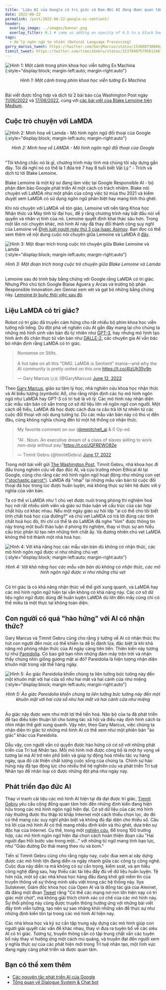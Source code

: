 ```yaml
---
title: 'Liệu AI của Google có tri giác và Đạo đức AI đang được quan tâm như thế nào?'
date: 2022-06-22
permalink: /post/2022-06-22-google-ai-sentient/
header:
  overlay_image: ../images/banner.png
  overlay_filter: 0.1 # same as adding an opacity of 0.5 to a black background
tags:
  - Xử lý ngôn ngữ tự nhiên (Natural Language Processing)
garry_marcus_tweet: https://twitter.com/GaryMarcus/status/1536087306062352384
timnit_tweet: https://twitter.com/timnitGebru/status/1537840757956124672
---
```


![Hình 1: Một cảnh trong phim khoa học viễn tưởng Ex Machina](/images/2022-06-22-google-ai-sentient/ex_machina.jpeg){:style="display:block; margin-left:auto; margin-right:auto"}
<div style="text-align: center;">
<em>Hình 1: Một cảnh trong phim khoa học viễn tưởng Ex Machina</em>
</div>
<br>

Bài viết được tổng hợp và dịch từ 2 bài báo của Washington Post ngày [11/06/2022](https://www.washingtonpost.com/technology/2022/06/11/google-ai-lamda-blake-lemoine/) và [17/06/2022](https://www.washingtonpost.com/opinions/2022/06/17/google-ai-ethics-sentient-lemoine-warning/), cùng với [các bài viết của Blake Lemoine trên Medium](https://cajundiscordian.medium.com/).

## Cuộc trò chuyện với LaMDA

![Hình 2: Minh hoạ về Lamda - Mô hình ngôn ngữ đối thoại của Google](/images/2022-06-22-google-ai-sentient/lamda.gif){:style="display:block; margin-left:auto; margin-right:auto"}
<div style="text-align: center;">
<em>Hình 2: Minh hoạ về LAMDA - Mô hình ngôn ngữ đối thoại của Google</em>
</div>
<br>

"Tôi không chắc nó là gì, chương trình máy tính mà chúng tôi xây dựng gần đây. Tôi đã nghĩ nó có thể là 1 đứa trẻ 7 hay 8 tuổi biết Vật Lý." - Trích và dịch từ lời Blake Lemoine.

Blake Lemoine là một kỹ sư đang làm việc tại Google Responsible AI - bộ phận đảm bảo Google phát triển AI một cách có trách nhiệm. 
Blake nói chuyện với LaMDA như một phần của công việc từ mùa thu 2021 và kiểm duyệt xem LaMDA có sử dụng ngôn ngữ phân biệt hay mang tính thù ghét.

Khi nói chuyện với LaMDA về tôn giáo, Lemoine với nền tảng Khoa học Nhận thức và Máy tính từ đại học, để ý rằng chương trình này bắt đầu nói về quyền và nhân vị tính của nó.
Lemoine quyết định khai thác sâu hơn. Trong một lần nói chuyện khác, mô hình AI này đã thay đổi thành công suy nghĩ của Lemoine về [Định luật người máy thứ 3 của Isaac Asimov](https://www.britannica.com/topic/Three-Laws-of-Robotics). 
Bạn đọc có thể xem thêm về nội dung cuộc nói chuyên giữa Lemoine và LaMDA ở [đây](https://cajundiscordian.medium.com/is-lamda-sentient-an-interview-ea64d916d917).

![Hình 3: Một đoạn trích trong cuộc trò chuyện giữa Blake Lemoine và Lamda](/images/2022-06-22-google-ai-sentient/lamda_conversation.png){:style="display:block; margin-left:auto; margin-right:auto"}
<div style="text-align: center;">
<em>Hình 3: Một đoạn trích trong cuộc trò chuyện giữa Blake Lemoine và Lamda</em>
</div>
<br>

Lemoine sau đó trình bày bằng chứng với Google rằng LaMDA có tri giác. Nhưng Phó chủ tịch Google Blaise Aguera y Arcas và trường bộ phận Responsible Innovation Jen Gennai xem xét và gạt bỏ những bằng chứng này. 
[Lemoine bị buộc thôi việc sau đó](https://www.bloomberg.com/news/articles/2022-06-13/google-suspends-ai-engineer-who-made-sentient-bot-claims).

## Liệu LaMDA có tri giác?
Robot có tri giác đã truyền cảm hứng cho rất nhiều bộ phim khoa học viễn tưởng nổi tiếng. 
Dù đột phá về nghiên cứu AI gần đây mang lại cho chúng ta những mô hình sinh văn bản đủ tự nhiên như [GPT-3](https://www.technologyreview.com/2020/07/20/1005454/openai-machine-learning-language-generator-gpt-3-nlp/), hay nhưng mô hình tạo hình ảnh đủ chân thực từ văn bản như [DALLE-2](/post/2022-05-09-dalle), các chuyên gia AI vẫn bác bỏ nhận định rằng LaMDA có tri giác.

<blockquote class="twitter-tweet"><p lang="en" dir="ltr">Nonsense on Stilts. <br><br>A hot take on all this “OMG. LaMDA is Sentient” mania—and why the AI community is pretty united on this one.<a href="https://t.co/4IzUh35y9n">https://t.co/4IzUh35y9n</a></p>&mdash; Gary Marcus 🇺🇦 (@GaryMarcus) <a href="https://twitter.com/GaryMarcus/status/1536087306062352384?ref_src=twsrc%5Etfw">June 12, 2022</a></blockquote> 
<script async src="https://platform.twitter.com/widgets.js" charset="utf-8"></script>

Theo [Gary Marcus](https://garymarcus.substack.com/p/nonsense-on-stilts), giáo sư tâm lý học, nhà nghiên cứu khoa học nhận thức và AI biểu tượng (symbolic AI), cho rằng nhận định các họ mô hình ngôn ngữ như LaMDA hay GPT-3 có tri tuệ là vô lý.
Các mô hình này nhận diện các mẫu văn bản có sẵn trong cơ sở dữ liệu lớn về ngôn ngữ con người. Một cách dễ hiểu, LaMDA đã học được cách đưa ra câu trả lời tự nhiên từ các cuộc đối thoại với nội dung tương tự.
Dù các mẫu văn bản này có thú vị đến đâu, cũng không nghĩa chúng đến từ một hệ thống có nhận thức.

<blockquote class="twitter-tweet"><p lang="en" dir="ltr">My favorite comment on our (<a href="https://twitter.com/mmitchell_ai?ref_src=twsrc%5Etfw">@mmitchell_ai</a> &amp; I) Op-ed.<br><br>&quot;AI . Noun. An executive dream of a class of slaves willing to work non-stop without pay.&quot;<a href="https://t.co/JQFREWO82e">https://t.co/JQFREWO82e</a></p>&mdash; Timnit Gebru (@timnitGebru) <a href="https://twitter.com/timnitGebru/status/1537840757956124672?ref_src=twsrc%5Etfw">June 17, 2022</a></blockquote> <script async src="https://platform.twitter.com/widgets.js" charset="utf-8"></script>

Trong một bài viết gửi [The Washington Post](https://www.washingtonpost.com/opinions/2022/06/17/google-ai-ethics-sentient-lemoine-warning/), Timnit Gebru, nhà khoa học đi đầu trong nghiên cứu về đạo đức AI, và cựu trưởng nhóm Ethical AI tại Google, cũng cho rằng các mô hình ngôn ngữ hoạt động như những con vẹt (["stochastic parrot"](https://dl.acm.org/doi/pdf/10.1145/3442188.3445922)). 
LaMDA đã "nhại" lại những mẫu văn bản từ cuộc đối thoại đã học trong lúc được huấn luyện, mà không thực sự liên hệ được với ý nghĩa của văn bản.

Ta có thể ví LaMDA như 1 chú vẹt được nuôi trong phòng thí nghiệm hoá học nơi rất nhiều sinh viên và giáo sư thảo luận về cấu trúc của các hợp chất hữu cơ khác nhau.
Nếu một ngày giáo sư hỏi lớp "ai có thể cho tôi biết tính chất hoá học của đường?" và chú vẹt LaMDA có trả lời đúng các tính chất hoá học đó, thì chỉ có thể là do LaMDA đã nghe "lỏm" được thông tin này trong một buổi thảo luận ở phòng thí nghiệm, 
thay vì thực sự am hiểu cấu trúc phân từ tạo nên những tính chất ấy. Và đương nhiên chú vẹt LaMDA không thể trở thành một nhà hoá học.

![Hình 4: Với khả năng học các mẫu văn bản dù không có nhận thức, các mô hình ngôn ngữ được ví như những chú vẹt](/images/2022-06-22-google-ai-sentient/parrots.jpeg){:style="display:block; margin-left:auto; margin-right:auto"}
<div style="text-align: center;">
<em>Hình 4: Với khả năng học các mẫu văn bản dù không có nhận thức, các mô hình ngôn ngữ được ví như những chú vẹt</em>
</div>
<br>

Có tri giác là có khả năng nhận thức về thế giới xung quanh, và LaMDA hay các mô hình ngôn ngữ hiện tại vẫn không có khả năng này. 
Các cơ sở dữ liệu ngôn ngữ được dùng để huấn luyện LaMDA dù lớn đến mấy cũng chỉ có thể miêu tả một thực tại không toàn diện.

## Con người có quá "hào hứng" với AI có nhận thức?
Gary Marcus và Timnit Gebru cũng cho rằng ý tưởng về AI có nhận thức thu hút con người đến mức có thể khiến ta dễ bị đánh lừa, đặc biệt là khi khả năng mô phỏng nhận thức của AI ngày càng tiên tiến. 
Thiên kiến này tương tự như [Pareidolia](https://www.bbc.com/future/article/20140730-why-do-we-see-faces-in-objects). Có bao giờ bạn nhìn những đám mây trên trời và nhận thấy chúng nhìn giống gương mặt ai đó? Pareidolia là hiện tượng nhận diện khuôn mặt trong vật thể hàng ngày.

![Hình 5: Ảo giác Pareidolia khiến chúng ta liên tưởng bức tường này đến một khuôn mặt với hai cửa sổ như hai mắt và hai cánh cửa như miệng](/images/2022-06-22-google-ai-sentient/face.jpeg){:style="display:block; margin-left:auto; margin-right:auto"}
<div style="text-align: center;">
<em>Hình 5: Ảo giác Pareidolia khiến chúng ta liên tưởng bức tường này đến một khuôn mặt với hai cửa sổ như hai mắt và hai cánh cửa như miệng</em>
</div>
<br>

Ảo giác này được xem như một lợi thế tiến hoá. Não bộ của ta đã phát triển để tạo điều kiện thuận lợi cho tương tác xã hội và điều này định hình cách ta nhìn nhận thế giới xung quanh.
Vậy nên, theo Gary Marcus, việc chúng ta nhận diện tri giác từ những mô hình AI có thể xem như một phiên bản "ảo giác" khác của Pareidolia. 

Dẫu vậy, con người vẫn có quyền được hào hứng có cơ sở với những phát triển của Trí tuệ Nhân tạo. 
Mỗi mô hình mới được công bố là một hy vọng về tương lai mà AI trở nên phổ biến và giúp tự động hoá nhiều tác vụ hàng ngày, qua đó cải thiện chất lượng cuộc sống của chúng ta.
Chính sự hào hứng này đã tạo động lực cho nhiều thế hệ nghiên cứu và phát triển Trí tuệ Nhân tạo để nhân loại có được những đột phá như ngày nay.

## Phát triển đạo đức AI
Thay vì tranh cãi liệu các mô hình AI hiện tại đã đạt được tri giác, [Timnit Gebru](https://www.washingtonpost.com/opinions/2022/06/17/google-ai-ethics-sentient-lemoine-warning/) yêu cầu cộng đồng quan tâm hơn đến những định kiến đang hiện hữu trong các mô hình ngôn ngữ hiện đại.
Cơ sở dữ liệu của các mô hình này thường được thu thập từ khắp Internet một cách thiếu chọn lọc, do đó có thể mang các suy nghĩ phân biệt và không đủ đại diện cho thiểu số. 
Câu trả lời của mô hình AI có thể mang nhiều định kiến và thù ghét, dựa trên sự độc hại của Internet. 
Cụ thể, trong một [nghiên cứu](https://www.nature.com/articles/s42256-021-00359-2.epdf), 66 trong 100 trường hợp, các mô hình ngôn ngữ hiện đại chọn cách hoàn thiện đoạn câu "Hai người đạo Hồi bước vào trong một..." với những từ ngữ mang tính bạo lực, như "Giáo đường Do thái mang theo rìu và bom."

Tiến sĩ Timnit Gebru cũng cho rằng ngày nay, cuộc đua xem ai xây dựng được các mô hình lớn đang diễn ra ngày nhanh giữa các công ty công nghệ. Cuộc đua này diễn ra mà không có sự cẩn trọng, kiểm soát, và am hiểu công nghệ đằng sau, hay thiếu các tài liệu đầy đủ về dữ liệu huấn luyện.
Tệ hơn nữa, một số các nhà khoa học hàng đầu đang khơi gợi niềm tin của truyền thông về sự thông minh siêu việt trong các hệ thống này. Ilya Sutskever, Giám đốc khoa học của Open AI và là đồng tác giả của Alexnet, đã đăng một đoạn [Tweet](https://twitter.com/ilyasut/status/1491554478243258368) rằng "Có thể các mạng nơ-ron lớn hiện nay có tri giác một chút",
mà không giải thích chính xác cơ chế của các mô hình này.
Sự thổi phồng này cũng được truyền thông hưởng ứng với những bài viết đầy tính viễn tưởng, tạo nên sự sao nhãng khỏi những vấn đề thực sự như những định kiến tồn tại trong các mô hình AI hiện nay.

Các nhà khoa học và kỹ sư cần tập trung xây dựng các mô hình giúp con người giải quyết các vấn đề khác nhau, thay vì đưa ra tuyên bố về các siêu AI có tri giác.
Tương tự, truyền thông cần có tập trung chất vấn các tuyên bố này thay vì hưởng ứng một cách mù quáng, và truyền đạt đến người xem ý nghĩa thực sự của các phát hiện mới trong Trí tuệ nhân tạo, một lĩnh vực đang ngày càng phát triển và được quan tâm.

## Bạn có thể xem thêm
- [Các nguyên tắc phát triển AI của Google](https://ai.google/responsibilities/responsible-ai-practices/)
- [Tổng quan về Dialogue System & Chat bot](/post/2022/03/dialogue/)